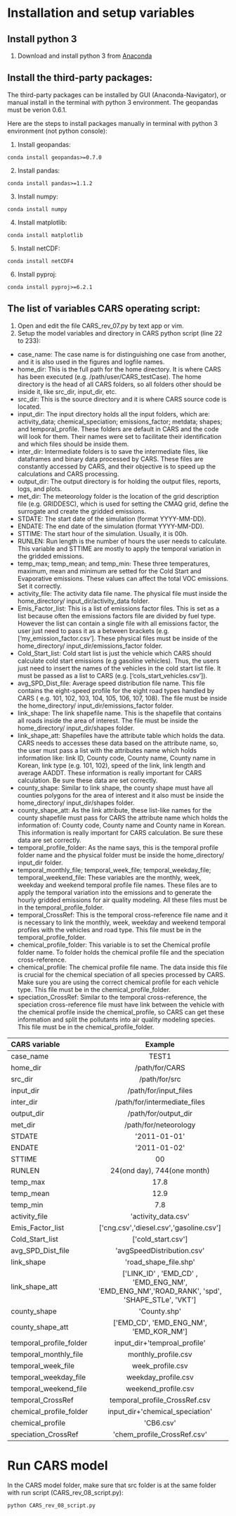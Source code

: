 # Installation and setup variables

## Install python 3

1. Download and install python 3 from [Anaconda](https://www.anaconda.com/products/individual)

## Install the third-party packages:
The third-party packages can be installed by GUI (Anaconda-Navigator), or manual install in the terminal with python 3 environment. The geopandas must be verion 0.6.1.

Here are the steps to install packages manually in terminal with python 3 environment (not python console):

1. Install geopandas:
```
conda install geopandas>=0.7.0
```
2. Install pandas:
```
conda install pandas>=1.1.2
```
3. Install numpy:
```
conda install numpy
```
4. Install matplotlib:
```
conda install matplotlib
```
5. Install netCDF:
```
conda install netCDF4
```
6. Install pyproj:
```
conda install pyproj>=6.2.1
```
## The list of variables CARS operating script:

1. Open and edit the file CARS_rev_07.py by text app or vim.
2. Setup the model variables and directory in CARS python script (line 22 to 233):

-	case_name: The case name is for distinguishing one case from another, and it is also used in the figures and logfile names.
-	home_dir: This is the full path for the home directory. It is where CARS has been executed (e.g. /path/user/CARS_testCase). The home directory is the head of all CARS folders, so all folders other should be inside it, like src_dir, input_dir, etc.
-	src_dir: This is the source directory and it is where CARS source code is located.
-	input_dir:  The input directory holds all the input folders, which are: activity_data; chemical_speciation; emissions_factor; metdata; shapes; and temporal_profile. These folders are default in CARS and the code will look for them. Their names were set to facilitate their identification and which files should be inside them.
-	inter_dir: Intermediate folders is to save the intermediate files, like dataframes and binary data processed by CARS. These files are constantly accessed by CARS, and their objective is to speed up the calculations and CARS processing.
- output_dir: The output directory is for holding the output files, reports, logs, and plots.
-	met_dir: The meteorology folder is the location of the grid description file (e.g. GRIDDESC), which is used for setting the CMAQ grid, define the surrogate and create the gridded emissions.
-	STDATE: The start date of the simulation (format YYYY-MM-DD).
-	ENDATE: The end date of the simulation (format YYYY-MM-DD).
-	STTIME: The start hour of the simulation. Usually, it is 00h.
-	RUNLEN: Run length is the number of hours the user needs to calculate. This variable and STTIME are mostly to apply the temporal variation in the gridded emissions.
-	temp_max; temp_mean; and temp_min: These three temperatures, maximum, mean and minimum are setted for the Cold Start and Evaporative emissions. These values can affect the total VOC emissions. Set it correctly.
-	activity_file: The activity data file name. The physical file must inside the home_directory/ input_dir/activity_data folder.
-	Emis_Factor_list: This is a list of emissions factor files. This is set as a list because often the emissions factors file are divided by fuel type. However the list can contain a single file with all emissions factor, the user just need to pass it as a between brackets (e.g. [‘my_emission_factor.csv’]. These physical files must be inside of the home_directory/ input_dir/emissions_factor  folder.
-	Cold_Start_list: Cold start list is just the vehicle which CARS should calculate cold start emissions (e.g gasoline vehicles). Thus, the users just need to insert the names of the vehicles in the cold start list file. It must be passed as a list to CARS (e.g. [‘cols_start_vehicles.csv’]).
-	avg_SPD_Dist_file: Average speed distribution file name. This file contains the eight-speed profile for the eight road types handled by CARS ( e.g. 101, 102, 103, 104, 105, 106, 107, 108). The file must be inside the home_directory/ input_dir/emissions_factor  folder.
-	link_shape: The link shapefile name. This is the shapefile that contains all roads inside the area of interest. The file must be inside the home_directory/ input_dir/shapes folder.
-	link_shape_att: Shapefiles have the attribute table which holds the data. CARS needs to accesses these data based on the attribute name, so, the user must pass a list with the attributes name which holds information like: link ID, County code, County name, County name in Korean, link type (e.g. 101, 102), speed of the link, link length and average AADDT. These information is really important for CARS calculation. Be sure these data are set correctly.
-	county_shape: Similar to link shape, the county shape must have all counties polygons for the area of interest and it also must be inside the home_directory/ input_dir/shapes folder.
-	county_shape_att: As the link attribute, these list-like names for the county shapefile must pass for CARS the attribute name which holds the information of: County code, County name and County name in Korean. This information is really important for CARS calculation. Be sure these data are set correctly.
-	temporal_profile_folder: As the name says, this is the temporal profile folder name and the physical folder must be inside the home_directory/ input_dir folder.
-	temporal_monthly_file; temporal_week_file; temporal_weekday_file; temporal_weekend_file: These variables are the monthly, week, weekday and weekend temporal profile file names. These files are to apply the temporal variation into the emissions and to generate the hourly gridded emissions for air quality modeling.  All these files must be in the temporal_profile_folder.
-	temporal_CrossRef: This is the temporal cross-reference file name and it is necessary to link the monthly, week, weekday and weekend temporal profiles with the vehicles and road type. This file must be in the temporal_profile_folder.
-	 chemical_profile_folder: This variable is to set the Chemical profile folder name. To folder holds the chemical profile file and the speciation cross-reference.
-	chemical_profile: The chemical profile file name. The data inside this file is crucial for the chemical speciation of all species processed by CARS. Make sure you are using the correct chemical profile for each vehicle type. This file must be in the chemical_profile_folder.
-	speciation_CrossRef: Similar to the temporal cross-reference, the speciation cross-reference file must have link between the vehicle with the chemical profile inside the chemical_profile, so CARS can get these information and split the pollutants into air quality modeling species. This file must be in the chemical_profile_folder.


| CARS variable | Example |
| :------------ |:-------------------:|
| case_name           | TEST1 |
| home_dir            | /path/for/CARS |
| src_dir             | /path/for/src |
| input_dir           | /path/for/input_files |
| inter_dir           | /path/for/intermediate_files |
| output_dir          | /path/for/output_dir|
| met_dir             | /path/for/neteorology |
| STDATE              | '2011-01-01'      |
| ENDATE              | '2011-01-02'      |
| STTIME              | 00      |
| RUNLEN              | 24(ond day), 744(one month)  |
| temp_max            | 17.8      |
| temp_mean           | 12.9      |
| temp_min            | 7.8      |
| activity_file       | 'activity_data.csv' |
| Emis_Factor_list    | ['cng.csv','diesel.csv','gasoline.csv'] |
| Cold_Start_list     | ['cold_start.csv'] |
| avg_SPD_Dist_file   | 'avgSpeedDistribution.csv' |
| link_shape          | 'road_shape_file.shp' |
| link_shape_att      | ['LINK_ID'  , 'EMD_CD' , 'EMD_ENG_NM', 'EMD_ENG_NM','ROAD_RANK', 'spd', 'SHAPE_STLe', 'VKT']|
| county_shape        | 'County.shp' |
| county_shape_att    | ['EMD_CD', 'EMD_ENG_NM', 'EMD_KOR_NM']  |
| temporal_profile_folder   | input_dir+'temproal_profile'      |
| temporal_monthly_file     | monthly_profile.csv      |
| temporal_week_file        | week_profile.csv      |
| temporal_weekday_file     | weekday_profile.csv      |
| temporal_weekend_file     | weekend_profile.csv      |
| temporal_CrossRef         | temporal_profile_CrossRef.csv      |
| chemical_profile_folder   | input_dir+'chemical_speciation'      |
| chemical_profile          | 'CB6.csv'      |
| speciation_CrossRef       | 'chem_profile_CrossRef.csv'      |

# Run CARS model
In the CARS model folder, make sure that src folder is at the same folder with run script (CARS_rev_08_script.py):
```
python CARS_rev_08_script.py
```
